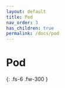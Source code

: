 ```yaml
---
layout: default
title: Pod
nav_order: 3
has_children: true
permalink: /docs/pod
---
```


# Pod


{: .fs-6 .fw-300 }
